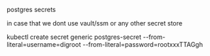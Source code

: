 postgres secrets

in case that we dont use vault/ssm or any other secret store 

kubectl create secret generic postgres-secret --from-literal=username=digroot --from-literal=password=rootxxxTTAGgh
